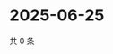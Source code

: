 # 2025-06-25

共 0 条

<!-- BEGIN ZHIHUQUESTIONS -->
<!-- 最后更新时间 Wed Jun 25 2025 04:13:23 GMT+0800 (China Standard Time) -->

<!-- END ZHIHUQUESTIONS -->
